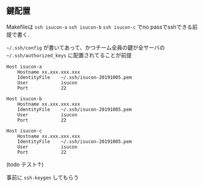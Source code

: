 ## 鍵配置

Makefileは `ssh isucon-a` `ssh isucon-b` `ssh isucon-c` でno passでsshできる前提で書く.

`~/.ssh/config` が書いてあって、かつチーム全員の鍵が全サーバの `~/.ssh/authorized_keys` に配置されてることが前提

```
Host isucon-a
    Hostname xx.xxx.xxx.xxx
    IdentityFile    ~/.ssh/isucon-20191005.pem
    User            isucon
    Port            22

Host isucon-b
    Hostname xx.xxx.xxx.xxx
    IdentityFile    ~/.ssh/isucon-20191005.pem
    User            isucon
    Port            22

Host isucon-c
    Hostname xx.xxx.xxx.xxx
    IdentityFile    ~/.ssh/isucon-20191005.pem
    User            isucon
    Port            22
```

(todo テスト↑)

事前に `ssh-keygen` してもらう

